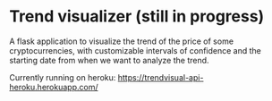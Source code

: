 # Trend visualizer (still in progress)

A flask application to visualize the trend of the price of some cryptocurrencies, with customizable intervals of confidence and the starting date from when we want to analyze the trend.

Currently running on heroku:
https://trendvisual-api-heroku.herokuapp.com/